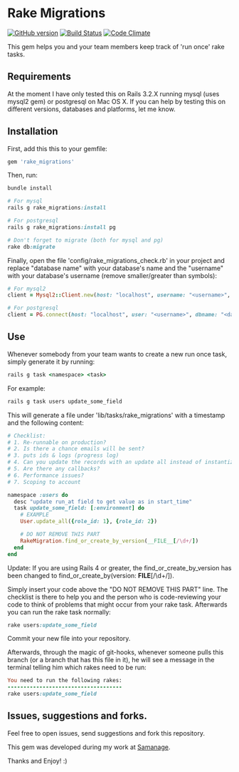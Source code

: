 Rake Migrations
===============
[![GitHub version](https://badge.fury.io/gh/eyaleizenberg%2Frake-migrations.png)](http://badge.fury.io/gh/eyaleizenberg%2Frake-migrations)
[![Build Status](https://travis-ci.org/eyaleizenberg/rake-migrations.svg?branch=master)](https://travis-ci.org/eyaleizenberg/rake-migrations)
[![Code Climate](https://codeclimate.com/github/eyaleizenberg/rake-migrations/badges/gpa.svg)](https://codeclimate.com/github/eyaleizenberg/rake-migrations)

This gem helps you and your team members keep track of 'run once' rake tasks.

## Requirements
At the moment I have only tested this on Rails 3.2.X running mysql (uses mysql2 gem) or postgresql on Mac OS X.
If you can help by testing this on different versions, databases and platforms, let me know.

## Installation
First, add this this to your gemfile:
```ruby
gem 'rake_migrations'
```

Then, run:
```ruby
bundle install

# For mysql
rails g rake_migrations:install

# For postgresql
rails g rake_migrations:install pg

# Don't forget to migrate (both for mysql and pg)
rake db:migrate
```

Finally, open the file 'config/rake_migrations_check.rb' in your project and replace "database name" with your database's name and the "username" with your database's username (remove smaller/greater than symbols):

```ruby
# For mysql2
client = Mysql2::Client.new(host: "localhost", username: "<username>", database: "<database name>")

# For postgresql
client = PG.connect(host: "localhost", user: "<username>", dbname: "<database name>")
```

## Use
Whenever somebody from your team wants to create a new run once task, simply generate it by running:

```ruby
rails g task <namespace> <task>
```

For example:

```ruby
rails g task users update_some_field
```

This will generate a file under 'lib/tasks/rake_migrations' with a timestamp and the following content:

```ruby
# Checklist:
# 1. Re-runnable on production?
# 2. Is there a chance emails will be sent?
# 3. puts ids & logs (progress log)
# 4. Can you update the records with an update all instead of instantizing?
# 5. Are there any callbacks?
# 6. Performance issues?
# 7. Scoping to account

namespace :users do
  desc "update run_at field to get value as in start_time"
  task update_some_field: [:environment] do
    # EXAMPLE
    User.update_all({role_id: 1}, {role_id: 2})

    # DO NOT REMOVE THIS PART
    RakeMigration.find_or_create_by_version(__FILE__[/\d+/])
  end
end
```

Update: If you are using Rails 4 or greater, the find_or_create_by_version has been changed to find_or_create_by(version: __FILE__[/\d+/]).

Simply insert your code above the "DO NOT REMOVE THIS PART" line. The checklist is there to help you and the person who is code-reviewing your code to think of problems that might occur from your rake task. Afterwards you can run the rake task normally:

```ruby
rake users:update_some_field
```

Commit your new file into your repository.

Afterwards, through the magic of git-hooks, whenever someone pulls this branch (or a branch that has this file in it), he will see a message in the terminal telling him which rakes need to be run:

```ruby
You need to run the following rakes:
------------------------------------
rake users:update_some_field
```

## Issues, suggestions and forks.
Feel free to open issues, send suggestions and fork this repository.

This gem was developed during my work at [Samanage](http://www.samanage.com/).

Thanks and Enjoy! :)
